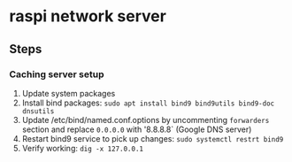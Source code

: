 # raspi network server

## Steps

### Caching server setup

1. Update system packages
1. Install bind packages: `sudo apt install bind9 bind9utils bind9-doc dnsutils`
1. Update /etc/bind/named.conf.options by uncommenting `forwarders` section and replace `0.0.0.0` with '8.8.8.8` (Google DNS server)
1. Restart bind9 service to pick up changes: `sudo systemctl restrt bind9`
1. Verify working: `dig -x 127.0.0.1`


